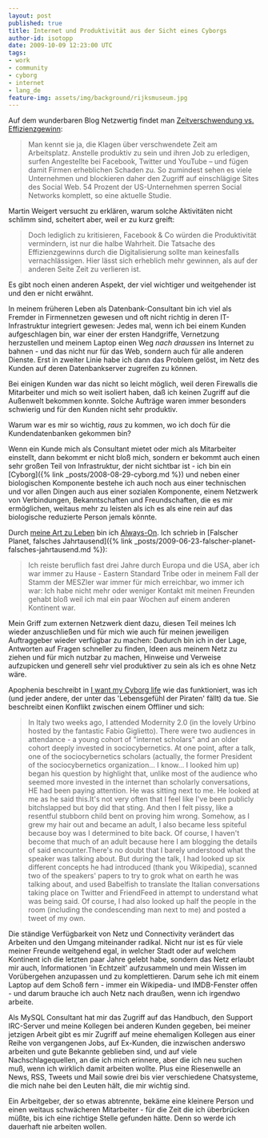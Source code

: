 ```yaml
---
layout: post
published: true
title: Internet und Produktivität aus der Sicht eines Cyborgs
author-id: isotopp
date: 2009-10-09 12:23:00 UTC
tags:
- work
- community
- cyborg
- internet
- lang_de
feature-img: assets/img/background/rijksmuseum.jpg
---
```

Auf dem wunderbaren Blog Netzwertig findet man 
[Zeitverschwendung vs. Effizienzgewinn](http://netzwertig.com/2009/10/09/internet-und-produktivitaet-zeitverschwendung-vs-effizienzgewinn/):

> Man kennt sie ja, die Klagen über verschwendete Zeit am Arbeitsplatz.
> Anstelle produktiv zu sein und ihren Job zu erledigen, surfen Angestellte
> bei Facebook, Twitter und YouTube – und fügen damit Firmen erheblichen
> Schaden zu. So zumindest sehen es viele Unternehmen und blockieren daher
> den Zugriff auf einschlägige Sites des Social Web. 54 Prozent der
> US-Unternehmen sperren Social Networks komplett, so eine aktuelle Studie.

Martin Weigert versucht zu erklären, warum solche Aktivitäten nicht schlimm
sind, scheitert aber, weil er zu kurz greift:

> Doch lediglich zu kritisieren, Facebook & Co würden die Produktivität
> vermindern, ist nur die halbe Wahrheit. Die Tatsache des Effizienzgewinns
> durch die Digitalisierung sollte man keinesfalls vernachlässigen. Hier
> lässt sich erheblich mehr gewinnen, als auf der anderen Seite Zeit zu
> verlieren ist.

Es gibt noch einen anderen Aspekt, der viel wichtiger und weitgehender ist
und den er nicht erwähnt.

In meinem früheren Leben als Datenbank-Consultant bin ich viel als Fremder
in Firmennetzen gewesen und oft nicht richtig in deren IT-Infrastruktur
integriert gewesen: Jedes mal, wenn ich bei einem Kunden aufgeschlagen bin,
war einer der ersten Handgriffe, Vernetzung herzustellen und meinem Laptop
einen Weg _nach draussen_ ins Internet zu bahnen - und das nicht nur für das
Web, sondern auch für alle anderen Dienste. Erst in zweiter Linie habe ich
dann das Problem gelöst, im Netz des Kunden auf deren Datenbankserver
zugreifen zu können.

Bei einigen Kunden war das nicht so leicht möglich, weil deren Firewalls die
Mitarbeiter und mich so weit isoliert haben, daß ich keinen Zugriff auf die
Außenwelt bekommen konnte. Solche Aufträge waren immer besonders schwierig
und für den Kunden nicht sehr produktiv.

Warum war es mir so wichtig, _raus_ zu kommen, wo ich doch für die
Kundendatenbanken gekommen bin?

Wenn ein Kunde mich als Consultant mietet oder mich als Mitarbeiter
einstellt, dann bekommt er nicht bloß mich, sondern er bekommt auch einen
sehr großen Teil von Infrastruktur, der nicht sichtbar ist - ich bin ein
[Cyborg]({% link _posts/2008-08-29-cyborg.md %}) und neben einer
biologischen Komponente bestehe ich auch noch aus einer technischen und vor
allen Dingen auch aus einer sozialen Komponente, einem Netzwerk von
Verbindungen, Bekanntschaften und Freundschaften, die es mir ermöglichen,
weitaus mehr zu leisten als ich es als eine rein auf das biologische
reduzierte Person jemals könnte.

Durch 
[meine Art zu Leben](http://twitter.com/RolandTichy/status/4550060774) bin
ich
[Always-On](http://netzwertig.com/2009/10/02/gesellschaft-ueber-das-lebensgefuehl-always-on/).
Ich schrieb in
[Falscher Planet, falsches Jahrtausend]({% link _posts/2009-06-23-falscher-planet-falsches-jahrtausend.md %}):

> Ich reiste beruflich fast drei Jahre durch Europa und die USA, aber ich
> war immer zu Hause - Eastern Standard Tribe oder in meinem Fall der Stamm
> der MESZler war immer für mich erreichbar, wo immer ich war: Ich habe
> nicht mehr oder weniger Kontakt mit meinen Freunden gehabt bloß weil ich
> mal ein paar Wochen auf einem anderen Kontinent war.

Mein Griff zum externen Netzwerk dient dazu, diesen Teil meines Ich wieder
anzuschließen und für mich wie auch für meinen jeweiligen Auftraggeber
wieder verfügbar zu machen: Dadurch bin ich in der Lage, Antworten auf
Fragen schneller zu finden, Ideen aus meinem Netz zu ziehen und für mich
nutzbar zu machen, Hinweise und Verweise aufzupicken und generell sehr viel
produktiver zu sein als ich es ohne Netz wäre.

Apophenia beschreibt in [I want my Cyborg
life](http://www.zephoria.org/thoughts/archives/2009/07/13/i_want_my_cybor.html)
wie das funktioniert, was ich (und jeder andere, der unter das 'Lebensgefühl
der Piraten' fällt) da tue. Sie beschreibt einen Konflikt zwischen einem
Offliner und sich:

> In Italy two weeks ago, I attended Modernity 2.0 (in the lovely Urbino
> hosted by the fantastic Fabio Giglietto). There were two audiences in
> attendance - a young cohort of "internet scholars" and an older cohort
> deeply invested in sociocybernetics. At one point, after a talk, one of
> the sociocybernetics scholars (actually, the former President of the
> sociocybernetics organization... I know... I looked him up) began his
> question by highlight that, unlike most of the audience who seemed more
> invested in the internet than scholarly conversations, HE had been paying
> attention. He was sitting next to me. He looked at me as he said this.It's
> not very often that I feel like I've been publicly bitchslapped but boy
> did that sting. And then I felt pissy, like a resentful stubborn child
> bent on proving him wrong. Somehow, as I grew my hair out and became an
> adult, I also became less spiteful because boy was I determined to bite
> back. Of course, I haven't become that much of an adult because here I am
> blogging the details of said encounter.There's no doubt that I barely
> understood what the speaker was talking about. But during the talk, I had
> looked up six different concepts he had introduced (thank you Wikipedia),
> scanned two of the speakers' papers to try to grok what on earth he was
> talking about, and used Babelfish to translate the Italian conversations
> taking place on Twitter and FriendFeed in attempt to understand what was
> being said. Of course, I had also looked up half the people in the room
> (including the condescending man next to me) and posted a tweet of my own.
 
Die ständige Verfügbarkeit von Netz und Connectivity verändert das Arbeiten
und den Umgang miteinander radikal. Nicht nur ist es für viele meiner
Freunde weitgehend egal, in welcher Stadt oder auf welchem Kontinent ich die
letzten paar Jahre gelebt habe, sondern das Netz erlaubt mir auch,
Informationen 'in Echtzeit' aufzusammeln und mein Wissen im Vorübergehen
anzupassen und zu komplettieren. Darum sehe ich mit einem Laptop auf dem
Schoß fern - immer ein Wikipedia- und IMDB-Fenster offen - und darum brauche
ich auch Netz nach draußen, wenn ich irgendwo arbeite.

Als MySQL Consultant hat mir das Zugriff auf das Handbuch, den Support
IRC-Server und meine Kollegen bei anderen Kunden gegeben, bei meiner
jetzigen Arbeit gibt es mir Zugriff auf meine ehemaligen Kollegen aus einer
Reihe von vergangenen Jobs, auf Ex-Kunden, die inzwischen anderswo arbeiten
und gute Bekannte geblieben sind, und auf viele Nachschlagequellen, an die
ich mich erinnere, aber die ich neu suchen muß, wenn ich wirklich damit
arbeiten wollte. Plus eine Riesenwelle an News, RSS, Tweets und Mail sowie
drei bis vier verschiedene Chatsysteme, die mich nahe bei den Leuten hält,
die mir wichtig sind.

Ein Arbeitgeber, der so etwas abtrennte, bekäme eine kleinere Person und
einen weitaus schwächeren Mitarbeiter - für die Zeit die ich überbrücken
müßte, bis ich eine richtige Stelle gefunden hätte. Denn so werde ich
dauerhaft nie arbeiten wollen.
